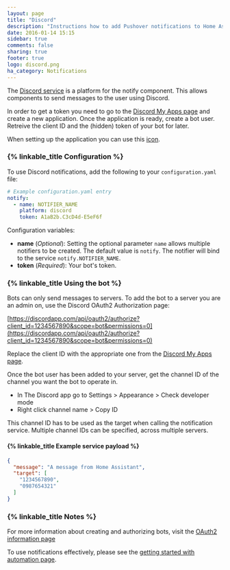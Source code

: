 ```yaml
---
layout: page
title: "Discord"
description: "Instructions how to add Pushover notifications to Home Assistant."
date: 2016-01-14 15:15
sidebar: true
comments: false
sharing: true
footer: true
logo: discord.png
ha_category: Notifications
---
```


The [Discord service](https://discordapp.com/) is a platform for the notify component. This allows components to send messages to the user using Discord.

In order to get a token you need to go to the [Discord My Apps page](https://discordapp.com/developers/applications/me) and create a new application. Once the application is ready, create a bot user. Retreive the client ID and the (hidden) token of your bot for later.

When setting up the application you can use this [icon](https://home-assistant.io/demo/favicon-192x192.png).

### {% linkable_title  Configuration %}

To use Discord notifications, add the following to your `configuration.yaml` file:

```yaml
# Example configuration.yaml entry
notify:
  - name: NOTIFIER_NAME
    platform: discord
    token: A1aB2b.C3cD4d-E5eF6f
```

Configuration variables:

- **name** (*Optional*): Setting the optional parameter `name` allows multiple notifiers to be created. The default value is `notify`. The notifier will bind to the service `notify.NOTIFIER_NAME`.
- **token** (*Required*): Your bot's token.

### {% linkable_title  Using the bot %}
Bots can only send messages to servers. To add the bot to a server you are an admin on, use the Discord OAuth2 Authorization page: 

[https://discordapp.com/api/oauth2/authorize?client_id=1234567890&scope=bot&permissions=0](https://discordapp.com/api/oauth2/authorize?client_id=1234567890&scope=bot&permissions=0)

Replace the client ID with the appropriate one from the [Discord My Apps page](https://discordapp.com/developers/applications/me).

Once the bot user has been added to your server, get the channel ID of the channel you want the bot to operate in.
* In The Discord app go to Settings > Appearance > Check developer mode
* Right click channel name > Copy ID

This channel ID has to be used as the target when calling the notification service. Multiple channel IDs can be specified, across multiple servers.

#### {% linkable_title Example service payload %}

```json
{
  "message": "A message from Home Assistant",
  "target": [
    "1234567890",
    "0987654321"
  ]
}
```

### {% linkable_title  Notes %}

For more information about creating and authorizing bots, visit the [OAuth2 information page](https://discordapp.com/developers/docs/topics/oauth2)

To use notifications effectively, please see the [getting started with automation page](/getting-started/automation/).
